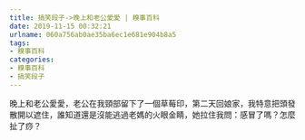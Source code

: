 ```yaml
---
title: 搞笑段子->晚上和老公愛愛 | 糗事百科
date: 2019-11-15 00:32:21
urlname: 060a756ab0ae35ba6ec1e681e904b8a5
tags: 
- 糗事百科
categories:
- 糗事百科
- 搞笑段子
---
```

晚上和老公愛愛，老公在我頸部留下了一個草莓印，第二天回娘家，我特意把頭發散開以遮住，誰知道還是沒能逃過老媽的火眼金睛，她拉住我問：感冒了嗎？怎麼扯了痧？


